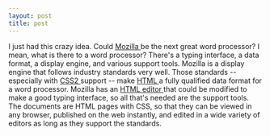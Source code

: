 ```yaml
---
layout: post
title: post 
---
```

<p>I just had this crazy idea. Could <a href="http://mozilla.org/">Mozilla </a>be the next great word processor? I mean, what is there to a word processor? There's a typing interface, a data format, a display engine, and various support tools. Mozilla is a display engine that follows industry standards very well. Those standards -- especially with <a href="http://www.w3.org/TR/REC-CSS2/">CSS2 </a>support -- make <a href="http://www.w3.org/TR/html401/">HTML </a>a fully qualified data format for a word processor. Mozilla has an <a href="http://www.mozilla.org/editor/">HTML editor </a>that could be modified to make a good typing interface, so all that's needed are the support tools. The documents are HTML pages with CSS, so that they can be viewed in any browser, published on the web instantly, and edited in a wide variety of editors as long as they support the standards. </p>
